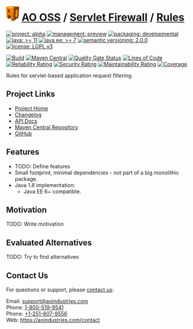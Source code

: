# [<img src="ao-logo.png" alt="AO Logo" width="35" height="40">](https://github.com/ao-apps) [AO OSS](https://github.com/ao-apps/ao-oss) / [Servlet Firewall](https://github.com/ao-apps/ao-servlet-firewall) / [Rules](https://github.com/ao-apps/ao-servlet-firewall-rules)

[![project: alpha](https://oss.aoapps.com/ao-badges/project-alpha.svg)](https://aoindustries.com/life-cycle#project-alpha)
[![management: preview](https://oss.aoapps.com/ao-badges/management-preview.svg)](https://aoindustries.com/life-cycle#management-preview)
[![packaging: developmental](https://oss.aoapps.com/ao-badges/packaging-developmental.svg)](https://aoindustries.com/life-cycle#packaging-developmental)  
[![java: &gt;= 11](https://oss.aoapps.com/ao-badges/java-11.svg)](https://docs.oracle.com/en/java/javase/11/)
[![java ee: &gt;= 7](https://oss.aoapps.com/ao-badges/javaee-7.svg)](https://docs.oracle.com/javaee/7/)
[![semantic versioning: 2.0.0](https://oss.aoapps.com/ao-badges/semver-2.0.0.svg)](http://semver.org/spec/v2.0.0.html)
[![license: LGPL v3](https://oss.aoapps.com/ao-badges/license-lgpl-3.0.svg)](https://www.gnu.org/licenses/lgpl-3.0)

[![Build](https://github.com/ao-apps/ao-servlet-firewall-rules/workflows/Build/badge.svg?branch=master)](https://github.com/ao-apps/ao-servlet-firewall-rules/actions?query=workflow%3ABuild)
[![Maven Central](https://maven-badges.herokuapp.com/maven-central/com.aoapps/ao-servlet-firewall-rules/badge.svg)](https://maven-badges.herokuapp.com/maven-central/com.aoapps/ao-servlet-firewall-rules)
[![Quality Gate Status](https://sonarcloud.io/api/project_badges/measure?branch=master&project=com.aoapps%3Aao-servlet-firewall-rules&metric=alert_status)](https://sonarcloud.io/dashboard?branch=master&id=com.aoapps%3Aao-servlet-firewall-rules)
[![Lines of Code](https://sonarcloud.io/api/project_badges/measure?branch=master&project=com.aoapps%3Aao-servlet-firewall-rules&metric=ncloc)](https://sonarcloud.io/component_measures?branch=master&id=com.aoapps%3Aao-servlet-firewall-rules&metric=ncloc)  
[![Reliability Rating](https://sonarcloud.io/api/project_badges/measure?branch=master&project=com.aoapps%3Aao-servlet-firewall-rules&metric=reliability_rating)](https://sonarcloud.io/component_measures?branch=master&id=com.aoapps%3Aao-servlet-firewall-rules&metric=Reliability)
[![Security Rating](https://sonarcloud.io/api/project_badges/measure?branch=master&project=com.aoapps%3Aao-servlet-firewall-rules&metric=security_rating)](https://sonarcloud.io/component_measures?branch=master&id=com.aoapps%3Aao-servlet-firewall-rules&metric=Security)
[![Maintainability Rating](https://sonarcloud.io/api/project_badges/measure?branch=master&project=com.aoapps%3Aao-servlet-firewall-rules&metric=sqale_rating)](https://sonarcloud.io/component_measures?branch=master&id=com.aoapps%3Aao-servlet-firewall-rules&metric=Maintainability)
[![Coverage](https://sonarcloud.io/api/project_badges/measure?branch=master&project=com.aoapps%3Aao-servlet-firewall-rules&metric=coverage)](https://sonarcloud.io/component_measures?branch=master&id=com.aoapps%3Aao-servlet-firewall-rules&metric=Coverage)

Rules for servlet-based application request filtering.

## Project Links
* [Project Home](https://oss.aoapps.com/servlet-firewall/rules/)
* [Changelog](https://oss.aoapps.com/servlet-firewall/rules/changelog)
* [API Docs](https://oss.aoapps.com/servlet-firewall/rules/apidocs/)
* [Maven Central Repository](https://search.maven.org/artifact/com.aoapps/ao-servlet-firewall-rules)
* [GitHub](https://github.com/ao-apps/ao-servlet-firewall-rules)

## Features
* TODO: Define features
* Small footprint, minimal dependencies - not part of a big monolithic package.
* Java 1.8 implementation:
    * Java EE 6+ compatible.

## Motivation
TODO: Write motivation

## Evaluated Alternatives
TODO: Try to find alternatives

## Contact Us
For questions or support, please [contact us](https://aoindustries.com/contact):

Email: [support@aoindustries.com](mailto:support@aoindustries.com)  
Phone: [1-800-519-9541](tel:1-800-519-9541)  
Phone: [+1-251-607-9556](tel:+1-251-607-9556)  
Web: https://aoindustries.com/contact
